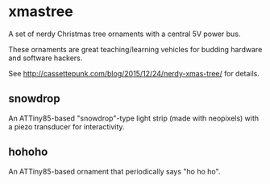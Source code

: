 # xmastree

A set of nerdy Christmas tree ornaments with a central 5V power bus.

These ornaments are great teaching/learning vehicles for budding hardware and software hackers.

See http://cassettepunk.com/blog/2015/12/24/nerdy-xmas-tree/ for details.

## snowdrop
An ATTiny85-based "snowdrop"-type light strip (made with neopixels) with a piezo transducer for interactivity.

## hohoho
An ATTiny85-based ornament that periodically says "ho ho ho".
